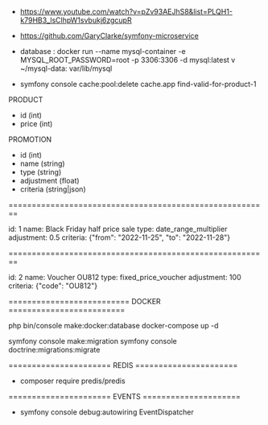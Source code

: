 - https://www.youtube.com/watch?v=pZv93AEJhS8&list=PLQH1-k79HB3_lsClhpW1svbukj6zgcupR
- https://github.com/GaryClarke/symfony-microservice

- database : docker run --name mysql-container -e MYSQL_ROOT_PASSWORD=root -p 3306:3306 -d mysql:latest v ~/mysql-data: var/lib/mysql
- symfony console cache:pool:delete cache.app find-valid-for-product-1


PRODUCT
- id (int)
- price (int)

PROMOTION
- id (int)
- name (string)
- type (string)
- adjustment (float)
- criteria (string|json)

========================================================

id: 1
name: Black Friday half price sale
type: date_range_multiplier
adjustment: 0.5
criteria: {"from": "2022-11-25", "to": "2022-11-28"}

========================================================

id: 2
name: Voucher OU812
type: fixed_price_voucher
adjustment: 100
criteria: {"code": "OU812"}

========================== DOCKER =========================

php bin/console make:docker:database
docker-compose up -d

symfony console make:migration
symfony console doctrine:migrations:migrate


====================== REDIS ======================
- composer require predis/predis

====================== EVENTS =====================
- symfony console debug:autowiring EventDispatcher